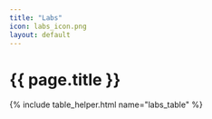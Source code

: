 ```yaml
---
title: "Labs"
icon: labs_icon.png
layout: default
---
```


# {{ page.title }}

{% include table_helper.html name="labs_table" %}
